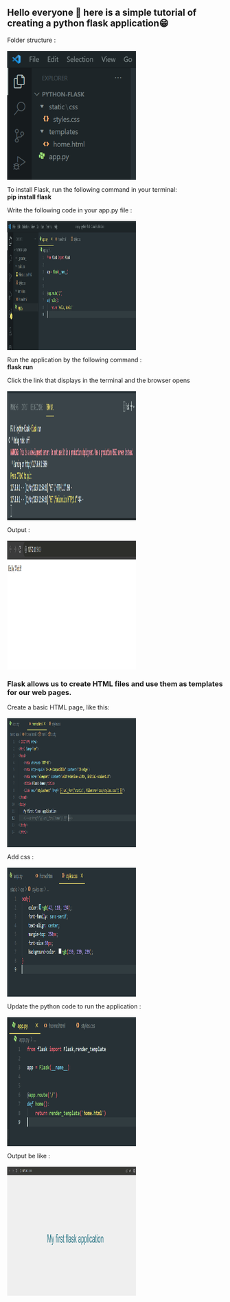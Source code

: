 ## Hello everyone 👋 here is a simple tutorial of creating a python flask application😁

Folder structure :
<br><br>
<img align="center" src="https://github.com/sugi-13/Python-Flask/blob/main/static/css/Filestrucutre.PNG" height="300" width="300" />

To install Flask, run the following command in your terminal:
<br>
<b>pip install flask</b>

Write the following code in your app.py file :
<br><br>
<img align="center" src="https://github.com/sugi-13/Python-Flask/blob/main/static/css/p1.PNG" height="300" width="300" />

Run the application by the following command :
<br>
<b>flask run</b>

Click the link that displays in the terminal and the browser opens
<br><br>
<img align="center" src="https://github.com/sugi-13/Python-Flask/blob/main/static/css/o1.PNG" height="300" width="300" />

Output :
<br><br>
<img align="center" src="https://github.com/sugi-13/Python-Flask/blob/main/static/css/o2.PNG" height="300" width="300" />

<h3>Flask allows us to create HTML files and use them as templates for our web pages.</h3>

Create a basic HTML page, like this:
<br><br>
<img align="center" src="https://github.com/sugi-13/Python-Flask/blob/main/static/css/html.PNG" height="300" width="300" />

Add css : 
<br><br>
<img align="center" src="https://github.com/sugi-13/Python-Flask/blob/main/static/css/css.PNG" height="300" width="300" />

Update the python code to run the application :
<br><br>
<img align="center" src="https://github.com/sugi-13/Python-Flask/blob/main/static/css/p2.PNG" height="300" width="300" />

Output be like :
<br><br>
<img align="center" src="https://github.com/sugi-13/Python-Flask/blob/main/static/css/output.PNG" height="300" width="300" />

